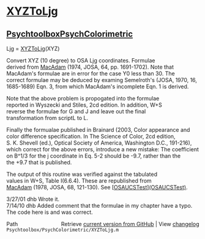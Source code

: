 # [XYZToLjg](XYZToLjg)
## [Psychtoolbox](Psychtoolbox)[PsychColorimetric](PsychColorimetric)

Ljg = [XYZToLjg](XYZToLjg)(XYZ)  
  
Convert XYZ (10 degree) to OSA Ljg coordinates.  Formulae  
derived from [MacAdam](MacAdam) (1974, JOSA, 64, pp. 1691-1702).  Note that  
MacAdam's formulae are in error for the case Y0 less than 30.  The  
correct formulae may be deduced by examing Semelroth's (JOSA, 1970, 16,  
1685-1689) Eqn. 3, from which MacAdam's incomplete Eqn. 1 is derived.  
  
Note that the above problem is propogated into the formulae  
reported in Wyszecki and Stiles, 2cd edition.  In addition, W+S  
reverse the formulae for G and J and leave out the final  
transformation from scriptL to L.  
  
Finally the formualae published in Brainard (2003, Color appearance and  
color difference specification. In The Science of Color, 2cd edition,  
S. K. Shevell (ed.), Optical Society of America, Washington D.C., 191-216),  
which correct for the above errors, introduce a new mistake: The coefficient  
on B^1/3 for the j coordinate in Eq. 5-2 should be -9.7, rather than the  
the +9.7 that is published.  
  
The output of this routine was verified against the tabulated  
values in W+S, Table I(6.6.4).  These are republished from  
[MacAdam](MacAdam) (1978, JOSA, 68, 121-130).  See [[OSAUCSTest](OSAUCSTest)][(OSAUCSTest)]((OSAUCSTest)).  
  
3/27/01  dhb  Wrote it.  
7/14/10  dhb  Added comment that the formulae in my chapter have a typo.  
              The code here is and was correct.  




<div class="code_header" style="text-align:right;">
  <span style="float:left;">Path&nbsp;&nbsp;</span> <span class="counter">Retrieve <a href=
  "https://raw.github.com/Psychtoolbox-3/Psychtoolbox-3/beta/Psychtoolbox/PsychColorimetric/XYZToLjg.m">current version from GitHub</a> | View <a href=
  "https://github.com/Psychtoolbox-3/Psychtoolbox-3/commits/beta/Psychtoolbox/PsychColorimetric/XYZToLjg.m">changelog</a></span>
</div>
<div class="code">
  <code>Psychtoolbox/PsychColorimetric/XYZToLjg.m</code>
</div>

